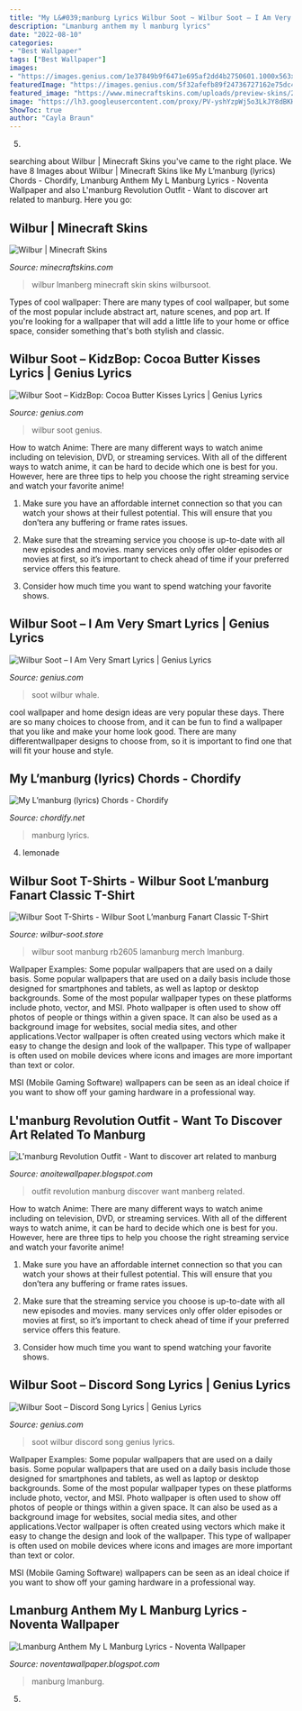 ```yaml
---
title: "My L&#039;manburg Lyrics Wilbur Soot ~ Wilbur Soot – I Am Very Smart Lyrics"
description: "Lmanburg anthem my l manburg lyrics"
date: "2022-08-10"
categories:
- "Best Wallpaper"
tags: ["Best Wallpaper"]
images:
- "https://images.genius.com/1e37849b9f6471e695af2dd4b2750601.1000x563x1.jpg"
featuredImage: "https://images.genius.com/5f32afefb89f24736727162e75dc4aba.1000x563x1.jpg"
featured_image: "https://www.minecraftskins.com/uploads/preview-skins/2020/09/05/lmanberg-coolandope--wilbursoot--15214952.png?v256"
image: "https://lh3.googleusercontent.com/proxy/PV-yshYzpWj5o3LkJY8dBKH-OZjgPnZlRBP9gPdeuCZBoht9OwbX9SYVBYMsOjLLvWA0wQux-xQ5EZuI54G47wzpFmPokfDxLs65HUrZo1nzEJbMK_46IQtZidngDEYg=w1200-h630-p-k-no-nu"
ShowToc: true
author: "Cayla Braun"
---
```



5.

	

		
searching about Wilbur | Minecraft Skins you've came to the right place. We have 8 Images about Wilbur | Minecraft Skins like My L’manburg (lyrics) Chords - Chordify, Lmanburg Anthem My L Manburg Lyrics - Noventa Wallpaper and also L&#039;manburg Revolution Outfit - Want to discover art related to manburg. Here you go:
		
    
## Wilbur | Minecraft Skins

<img loading=lazy src="https://www.minecraftskins.com/uploads/preview-skins/2020/09/05/lmanberg-coolandope--wilbursoot--15214952.png?v256" onerror="this.onerror=null;this.src='https://tse2.mm.bing.net/th?id=OIP.IGnBIc1Vt1pRPL8b0wLrkAAAAA&amp;pid=15.1';" alt="Wilbur | Minecraft Skins">

_Source: minecraftskins.com_

>wilbur lmanberg minecraft skin skins wilbursoot. 

	

Types of cool wallpaper:
There are many types of cool wallpaper, but some of the most popular include abstract art, nature scenes, and pop art. If you're looking for a wallpaper that will add a little life to your home or office space, consider something that's both stylish and classic.

    
## Wilbur Soot – KidzBop: Cocoa Butter Kisses Lyrics | Genius Lyrics

<img loading=lazy src="https://images.genius.com/06e7c5b393354cafbeb19810cf82f5f6.1000x563x1.jpg" onerror="this.onerror=null;this.src='https://tse1.mm.bing.net/th?id=OIP.voCaVYEIx-LW9WTooeA8pAHaEK&amp;pid=15.1';" alt="Wilbur Soot – KidzBop: Cocoa Butter Kisses Lyrics | Genius Lyrics">

_Source: genius.com_

>wilbur soot genius. 

	

How to watch Anime: There are many different ways to watch anime including on television, DVD, or streaming services.
With all of the different ways to watch anime, it can be hard to decide which one is best for you. However, here are three tips to help you choose the right streaming service and watch your favorite anime!
1. Make sure you have an affordable internet connection so that you can watch your shows at their fullest potential. This will ensure that you don’tera any buffering or frame rates issues.

2. Make sure that the streaming service you choose is up-to-date with all new episodes and movies. many services only offer older episodes or movies at first, so it’s important to check ahead of time if your preferred service offers this feature.

3. Consider how much time you want to spend watching your favorite shows.

    
## Wilbur Soot – I Am Very Smart Lyrics | Genius Lyrics

<img loading=lazy src="https://images.genius.com/5f32afefb89f24736727162e75dc4aba.1000x563x1.jpg" onerror="this.onerror=null;this.src='https://tse4.mm.bing.net/th?id=OIP.S765mJZ9O1pHP4ww6JD_zwHaEK&amp;pid=15.1';" alt="Wilbur Soot – I Am Very Smart Lyrics | Genius Lyrics">

_Source: genius.com_

>soot wilbur whale. 

	

cool wallpaper and home design ideas are very popular these days. There are so many choices to choose from, and it can be fun to find a wallpaper that you like and make your home look good. There are many differentwallpaper designs to choose from, so it is important to find one that will fit your house and style.

    
## My L’manburg (lyrics) Chords - Chordify

<img loading=lazy src="https://i.ytimg.com/vi/kYH4DrhJEF4/maxresdefault.jpg" onerror="this.onerror=null;this.src='https://tse1.mm.bing.net/th?id=OIP.AjJxqyQ14mkX1o0_zhCj-wHaEK&amp;pid=15.1';" alt="My L’manburg (lyrics) Chords - Chordify">

_Source: chordify.net_

>manburg lyrics. 

	

4. lemonade 

    
## Wilbur Soot T-Shirts - Wilbur Soot L’manburg Fanart Classic T-Shirt

<img loading=lazy src="https://wilbur-soot.store/wp-content/uploads/2021/05/raf750x1000075tfafafaca443f4786-1-300x400.jpg" onerror="this.onerror=null;this.src='https://tse4.mm.bing.net/th?id=OIP.7zsLnb5aKWP5-mn3dCzBfgAAAA&amp;pid=15.1';" alt="Wilbur Soot T-Shirts - Wilbur Soot L’manburg Fanart Classic T-Shirt">

_Source: wilbur-soot.store_

>wilbur soot manburg rb2605 lamanburg merch lmanburg. 

	

Wallpaper Examples: Some popular wallpapers that are used on a daily basis.
Some popular wallpapers that are used on a daily basis include those designed for smartphones and tablets, as well as laptop or desktop backgrounds. Some of the most popular wallpaper types on these platforms include photo, vector, and MSI. 
Photo wallpaper is often used to show off photos of people or things within a given space. It can also be used as a background image for websites, social media sites, and other applications.Vector wallpaper is often created using vectors which make it easy to change the design and look of the wallpaper. This type of wallpaper is often used on mobile devices where icons and images are more important than text or color. 

MSI (Mobile Gaming Software) wallpapers can be seen as an ideal choice if you want to show off your gaming hardware in a professional way.

    
## L&#039;manburg Revolution Outfit - Want To Discover Art Related To Manburg

<img loading=lazy src="https://pbs.twimg.com/media/Emtx2dOW4AAPLwZ.jpg" onerror="this.onerror=null;this.src='https://tse1.mm.bing.net/th?id=OIP.3btciMKB-fBujm3Jym-0VgHaJ4&amp;pid=15.1';" alt="L&#039;manburg Revolution Outfit - Want to discover art related to manburg">

_Source: anoitewallpaper.blogspot.com_

>outfit revolution manburg discover want manberg related. 

	

How to watch Anime: There are many different ways to watch anime including on television, DVD, or streaming services.
With all of the different ways to watch anime, it can be hard to decide which one is best for you. However, here are three tips to help you choose the right streaming service and watch your favorite anime!
1. Make sure you have an affordable internet connection so that you can watch your shows at their fullest potential. This will ensure that you don’tera any buffering or frame rates issues.

2. Make sure that the streaming service you choose is up-to-date with all new episodes and movies. many services only offer older episodes or movies at first, so it’s important to check ahead of time if your preferred service offers this feature.

3. Consider how much time you want to spend watching your favorite shows.

    
## Wilbur Soot – Discord Song Lyrics | Genius Lyrics

<img loading=lazy src="https://images.genius.com/1e37849b9f6471e695af2dd4b2750601.1000x563x1.jpg" onerror="this.onerror=null;this.src='https://tse3.mm.bing.net/th?id=OIP.jcuIn3opC_P8anY0jpenRQHaEK&amp;pid=15.1';" alt="Wilbur Soot – Discord Song Lyrics | Genius Lyrics">

_Source: genius.com_

>soot wilbur discord song genius lyrics. 

	

Wallpaper Examples: Some popular wallpapers that are used on a daily basis.
Some popular wallpapers that are used on a daily basis include those designed for smartphones and tablets, as well as laptop or desktop backgrounds. Some of the most popular wallpaper types on these platforms include photo, vector, and MSI. 
Photo wallpaper is often used to show off photos of people or things within a given space. It can also be used as a background image for websites, social media sites, and other applications.Vector wallpaper is often created using vectors which make it easy to change the design and look of the wallpaper. This type of wallpaper is often used on mobile devices where icons and images are more important than text or color. 

MSI (Mobile Gaming Software) wallpapers can be seen as an ideal choice if you want to show off your gaming hardware in a professional way.

    
## Lmanburg Anthem My L Manburg Lyrics - Noventa Wallpaper

<img loading=lazy src="https://lh3.googleusercontent.com/proxy/PV-yshYzpWj5o3LkJY8dBKH-OZjgPnZlRBP9gPdeuCZBoht9OwbX9SYVBYMsOjLLvWA0wQux-xQ5EZuI54G47wzpFmPokfDxLs65HUrZo1nzEJbMK_46IQtZidngDEYg=w1200-h630-p-k-no-nu" onerror="this.onerror=null;this.src='https://tse2.mm.bing.net/th?id=OIP.W16ID2Muv_rG2KG3HwhVrQHaId&amp;pid=15.1';" alt="Lmanburg Anthem My L Manburg Lyrics - Noventa Wallpaper">

_Source: noventawallpaper.blogspot.com_

>manburg lmanburg. 

	

5.

